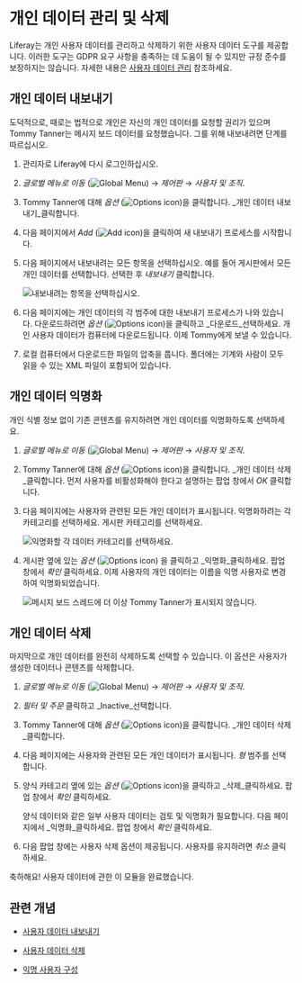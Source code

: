 # 개인 데이터 관리 및 삭제

Liferay는 개인 사용자 데이터를 관리하고 삭제하기 위한 사용자 데이터 도구를 제공합니다. 이러한 도구는 GDPR 요구 사항을 충족하는 데 도움이 될 수 있지만 규정 준수를 보장하지는 않습니다. 자세한 내용은 [사용자 데이터 관리](https://learn.liferay.com/w/dxp/users-and-permissions/managing-user-data) 참조하세요.

## 개인 데이터 내보내기

도덕적으로, 때로는 법적으로 개인은 자신의 개인 데이터를 요청할 권리가 있으며 Tommy Tanner는 메시지 보드 데이터를 요청했습니다. 그를 위해 내보내려면 단계를 따르십시오.

1. 관리자로 Liferay에 다시 로그인하십시오.

1. _글로벌 메뉴로 이동_ (![Global Menu](../../images/icon-applications-menu.png)) &rarr; _제어판_ &rarr; _사용자 및 조직_.

1. Tommy Tanner에 대해 _옵션_ (![Options icon](../../images/icon-actions.png))을 클릭합니다. _개인 데이터 내보내기_클릭합니다.

1. 다음 페이지에서 _Add_ (![Add icon](../../images/icon-add.png))을 클릭하여 새 내보내기 프로세스를 시작합니다.

1. 다음 페이지에서 내보내려는 모든 항목을 선택하십시오. 예를 들어 게시판에서 모든 개인 데이터를 선택합니다. 선택한 후 _내보내기_ 클릭합니다.

   ![내보내려는 항목을 선택하십시오.](./managing-and-deleting-personal-data/images/01.png)

1. 다음 페이지에는 개인 데이터의 각 범주에 대한 내보내기 프로세스가 나와 있습니다. 다운로드하려면 _옵션_ (![Options icon](../../images/icon-actions.png))을 클릭하고 _다운로드_선택하세요. 개인 사용자 데이터가 컴퓨터에 다운로드됩니다. 이제 Tommy에게 보낼 수 있습니다.

1. 로컬 컴퓨터에서 다운로드한 파일의 압축을 풉니다. 폴더에는 기계와 사람이 모두 읽을 수 있는 XML 파일이 포함되어 있습니다.

## 개인 데이터 익명화

개인 식별 정보 없이 기존 콘텐츠를 유지하려면 개인 데이터를 익명화하도록 선택하세요.

1. _글로벌 메뉴로 이동_ (![Global Menu](../../images/icon-applications-menu.png)) &rarr; _제어판_ &rarr; _사용자 및 조직_.

1. Tommy Tanner에 대해 _옵션_ (![Options icon](../../images/icon-actions.png))을 클릭합니다. _개인 데이터 삭제_클릭합니다. 먼저 사용자를 비활성화해야 한다고 설명하는 팝업 창에서 _OK_ 클릭합니다.

1. 다음 페이지에는 사용자와 관련된 모든 개인 데이터가 표시됩니다. 익명화하려는 각 카테고리를 선택하세요. 게시판 카테고리를 선택하세요.

   ![익명화할 각 데이터 카테고리를 선택하세요.](./managing-and-deleting-personal-data/images/02.png)

1. 게시판 옆에 있는 _옵션_ (![Options icon](../../images/icon-actions.png)) 을 클릭하고 _익명화_클릭하세요. 팝업 창에서 _확인_ 클릭하세요. 이제 사용자의 개인 데이터는 이름을 익명 사용자로 변경하여 익명화되었습니다.

   ![메시지 보드 스레드에 더 이상 Tommy Tanner가 표시되지 않습니다.](./managing-and-deleting-personal-data/images/03.png)

## 개인 데이터 삭제

마지막으로 개인 데이터를 완전히 삭제하도록 선택할 수 있습니다. 이 옵션은 사용자가 생성한 데이터나 콘텐츠를 삭제합니다.

1. _글로벌 메뉴로 이동_ (![Global Menu](../../images/icon-applications-menu.png)) &rarr; _제어판_ &rarr; _사용자 및 조직_.

1. _필터 및 주문_ 클릭하고 _Inactive_선택합니다.

1. Tommy Tanner에 대해 _옵션_ (![Options icon](../../images/icon-actions.png))을 클릭합니다. _개인 데이터 삭제_클릭합니다.

1. 다음 페이지에는 사용자와 관련된 모든 개인 데이터가 표시됩니다. _형_ 범주를 선택합니다.

1. 양식 카테고리 옆에 있는 _옵션_ (![Options icon](../../images/icon-actions.png))을 클릭하고 _삭제_클릭하세요. 팝업 창에서 _확인_ 클릭하세요.

   양식 데이터와 같은 일부 사용자 데이터는 검토 및 익명화가 필요합니다. 다음 페이지에서 _익명화_클릭하세요. 팝업 창에서 _확인_ 클릭하세요.

1. 다음 팝업 창에는 사용자 삭제 옵션이 제공됩니다. 사용자를 유지하려면 _취소_ 클릭하세요.

축하해요! 사용자 데이터에 관한 이 모듈을 완료했습니다.

## 관련 개념

- [사용자 데이터 내보내기](https://learn.liferay.com/en/w/dxp/users-and-permissions/managing-user-data/exporting-user-data)

- [사용자 데이터 삭제](https://learn.liferay.com/en/w/dxp/users-and-permissions/managing-user-data/sanitizing-user-data)

- [익명 사용자 구성](https://learn.liferay.com/en/w/dxp/users-and-permissions/managing-user-data/configuring-the-anonymous-user)
